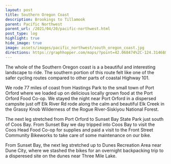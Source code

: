 ```yaml
---
layout: post
title: Southern Oregon Coast
description: Brookings to Tillamook
parent: Pacific Northwest
parent_url: /2021/04/20/pacific-northwest.html
post_type: log
highlight: true
hide_image: true
image: assets/images/pacific_northwest/south_oregon_coast.jpg
directions: https://graphhopper.com/maps/?point=42.068474%2C-124.31468&point=42.74583%2C-124.49692&point=42.789102%2C-124.491749&point=42.729014%2C-124.396391&point=43.330617%2C-124.371586&point=43.340161%2C-124.264812&point=43.37202%2C-124.211533&point=43.95736%2C-124.119587&locale=en-us&elevation=true&profile=bike&use_miles=false&selected_detail=Elevation&layer=TF%20Cycle
---
```


<script src="https://cdn.jsdelivr.net/npm/publicalbum@latest/embed-ui.min.js" async></script>
<div class="pa-carousel-widget"
  data-link="https://photos.app.goo.gl/rvNnZfg8hhnLwXCD6"
  data-title="South Oregon Coast - Brookings to Port Orford"
  data-description="19 new photos added to shared album">
  <object data="https://lh3.googleusercontent.com/W0sdE2wC-msAxpuGOFBN9baOCLS_ra4E5XBTc5UvP-TOvZvUsUKYxJIkF3zYWyTKoexUBt7USIgtJvDYTiQuA7UPJAJBMse_aN3eEQ7wzmvtb_GpH1tEfe1yvM5SknB9Rej1as_cDQ=w1920-h1080"></object>
  <object data="https://lh3.googleusercontent.com/N4Kz4-NHWTvP5A8fYVtFQ4bIGG8dxQlo5v85Oy2JD0CIcia4dEKZ2snJwXLDpe30jZRcWswYqs75nR_FdMJVbkEdtvRSU4MCmATRLEn0z0Ba1UoFIwrzSpmNRgdDfMz255X11jI3Lw=w1920-h1080"></object>
  <object data="https://lh3.googleusercontent.com/igU1cTT0Wfu60KHsqymOP6NcD0qqQKWPk8700YHC--AJ4SfPKiBR7Rgqhu6eAEofD-655vvbhBJUf6h5pqrSne5mzwRwsxb_AualdSgFdwRfIJzpzOK8t1XzWnEkBfO7ouDVU35QNQ=w1920-h1080"></object>
  <object data="https://lh3.googleusercontent.com/9tnTHq4KdTF9054PmP5PBvScy52bW9Vo0TnYFdbHToCl5orVB7cQUrDXkpOanMKKeJZtx5P9fOjaxUihR3Popgs6J8A-DGNo7X0x0exogCQ5x6m-6-D8hsmQp0XAsA-KMWgS3WNupg=w1920-h1080"></object>
  <object data="https://lh3.googleusercontent.com/5gzM7BD2KkzydH7qgY032tyZOyoqAqVI2wGPSQDWYUDW0zZxWi_VllT5AL_WuOAS_EYA1eserYq2PqVAxITQPQ7s2ZRTRAMp3uTRvuwXIZVYPOFkawuE0YHEa8M-C81cto1b2i-Nvw=w1920-h1080"></object>
  <object data="https://lh3.googleusercontent.com/rYkRu7AFtvIkhu0HN1u0U9ywwfNFz6CN_NiB_92IE1dQB9bYPTx7nTjIU8QJy-z-zyxjfHIMm4yEpEoGrK5g9NHKZhdVoZMXH_h2aDcWwDp12vBgH-v7xax8hM2G_9wAIv5rCHxf7g=w1920-h1080"></object>
  <object data="https://lh3.googleusercontent.com/R5eO5oVG9QFivYtwEF0Enkxf-nRZ0lCixYaOrKS0juPj1VbMJN9KcEn0FUc9WLLOaY2Q9NPklsJmTEf7ik1Ewh1mEa9QBFPEozR4pO3okQTHGc-3BkzcatF7IP3gXVx3YJp6yT5XQA=w1920-h1080"></object>
  <object data="https://lh3.googleusercontent.com/N-JFW5pN4CfH8uoEfFdPCy4fsbzf3w6kfU9DuuY-gPfDdnO-wjazfltTj2ab5X8zDdV0iPvgVG8pTSdYe0dqYCkwvZYeLFCQ77kjVzo85z-1WNHubW2lpVQcbQAmqjKdLkr81hnQvw=w1920-h1080"></object>
  <object data="https://lh3.googleusercontent.com/rb8K2QuPJAdFr_XA5DM02aOEE2CyWAI-cMgMv-tp-LUbBwLMWQe8hSJvyTxbLPZql4ZMWkH-FeeGlsho9hIS64vspR8qWlH9PDnF-BLit_YtuVuXbTEeLks8iKfo7eTMGleKUDKEgQ=w1920-h1080"></object>
  <object data="https://lh3.googleusercontent.com/hLlCiXdCQhP4O4JZOqaDzAQw7SkC753Awp9RSdkJuCaIGYdixH8Cp3wYY9IcabUnMKaNi7TnLiphSExzoox4MM010ZdVOiOHCoVIvxPAEH701JmINML-LGdC6D12mwdLUx9QdYNVJA=w1920-h1080"></object>
  <object data="https://lh3.googleusercontent.com/KyGUjwa8nncawHjdb1d7YOTEY1aCJ3rHEmWC2sespVuig2nsRNrEMXPsFhnq-swbJsR405zRLplsoxHiUjSNl7LdjNLujo8hCJU1X-2CdXZnv_ug_2XIxod7TppFBsD2xCFR61mWnQ=w1920-h1080"></object>
  <object data="https://lh3.googleusercontent.com/30-BwhLN_36sVjjzm-U_dDgLq1O8-nBRa2zP6xJ3KRi4GeGRmyth641lKfc0CAic3pNzRQ2HIsfJ6jumIBQxKB5nSdpV6KoNvoOdQgcx-wrZdHzt0NT4Nd0xt-lPI0YtSgMjsxonYg=w1920-h1080"></object>
  <object data="https://lh3.googleusercontent.com/H3XReR4KVXaeMlLNSnS4AfrR5S9XW5pafye4IT3vbgIGon2Rhkiu8xqb9UlJapLxN9vVaDhRby1ZbaRZ4iCbRvJNtLPndsBEbnE6B1Qix3l7XDHxv91dMGgTt6T1_8Uf9T0jl05STQ=w1920-h1080"></object>
  <object data="https://lh3.googleusercontent.com/oLuEE48ahOALfwjebRZWqNEJUXORJrC32evDJalmp9IBQYCf0Sd2Lq5_lnQnbP1z5XafhjERpbnYKAl0zIe_McbBOdoIBiTJDs46IwnMm4nJeMU3iTcX6KvTxfjwk0AzpZwKrspu0A=w1920-h1080"></object>
  <object data="https://lh3.googleusercontent.com/Qy1IkyQbQ_EwucIKqRN-nzEOdPSxt0n0-BeFpluDBiIU0zDrSs4BJ0CGP70fCwkdOfUGCULsSR0iYLIVYa-xDplv0aEPH0kq6WYOqCv35zDlhAVnKxyTFEss4oTGaP5NIOpNNYLRkw=w1920-h1080"></object>
  <object data="https://lh3.googleusercontent.com/NWj1S7ZsS3CK1YwGs2AqkgvRU5EslVonRWkSg5s6pSwcLnx_yQ7Mqoc2XHgVcArVJdxll9ObftSM9VpkEA89pUZJCOmpDJnR_CasNd4IKrpMnLUercUyJ0cdcajoJHKqiiT526QcEA=w1920-h1080"></object>
  <object data="https://lh3.googleusercontent.com/yWYxFrJ2ulqPv-Pm-sbxubu9HXMrLWfWrnJbfhQV8RpNAM9V-emethLz8N5uwy0hDu-cq_aYU7EDDj5LY8UgOaQDuA0Aj2cm2e6F3WoydsbHObN64VJkDf383NzgmqB3cwum7EPX3w=w1920-h1080"></object>
  <object data="https://lh3.googleusercontent.com/kcVTrRApMWgETYD6iwZ_N-DmuJzBnSA-WG-VATBTEl_yesZnLeWdrSBJjUDdeU6TM6JVCKBgdRX9FX0X6oIUGjO5VOt8NcoSaklMrEAeHss9xTXY-Pxr1Zfl4D_6swfzQF5je47fjA=w1920-h1080"></object>
  <object data="https://lh3.googleusercontent.com/ss3XEd_gVSB0lfinWLC5xJ5ckoQZz9qfthOegyBM_4vqeCQIGzofkp9o0t-mXM0NKtGTa8Yx7ApU0gAp9jxWaZ0I71Wvy3lR1l05bEU9JcmNszhD1fcp2kSGJHd5nQaEDVBwzEaJDw=w1920-h1080"></object>
</div>


The whole of the Southern Oregon coast is a a beautiful and interesting landscape to ride.  The southern portion of this route felt like one of the safer cycling routes compared to other parts of coastal Highway 101.

We rode 77 miles of coast from Hastings Park to the small town of Port Orford where we loaded up on delicious locally grown food at the Port Orford Food Co-op. We stayed the night near Port Orford in a dispersed campsite just off Elk River Rd rode along the calm and beautiful Elk Creek in the Grassy Knob Wilderness of the Rogue River-Siskiyou National Forest.

The next leg stretched from Port Orford to Sunset Bay State Park just south of Coos Bay.  From Sunset Bay we day tripped into Coos Bay to visit the Coos Head Food Co-op for supplies and paid a visit to the Front Street Community Bikeworks to take care of some maintenance on our bike.

From Sunset Bay, the next leg stretched up to Dunes Recreation Area near Dune City, where we stashed the bikes for an overnight backpacking trip to a disperesed site on the dunes near Three Mile Lake.

